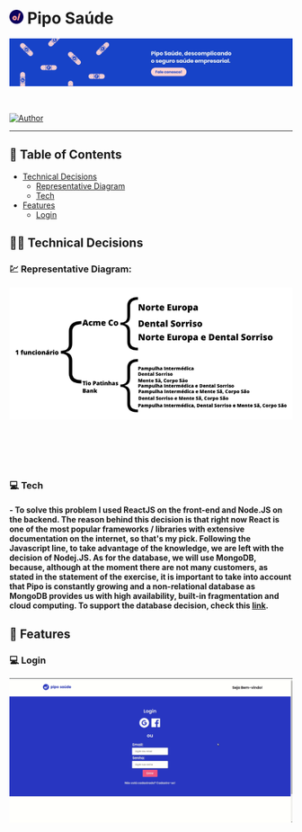 # <img src=".github/images/logoPipo.png" width="25" height="25" /> Pipo Saúde

<p align="center">
   <img src=".github/images/bannerPipo.jpeg" />
</p>

<br />

<!-- <p align="center">
   <img src=".github/images/desktop-home.png" width="575" style="margin-right: 10px; margin-bottom: 5rem"/>
   <img src=".github/images/mobile-home.png" width="200" />
</p> -->

[![Author](https://img.shields.io/badge/author-GabrielVarela-1743c9?style=flat-square)](https://github.com/gabrielvrl)

---

## :pushpin: Table of Contents

-   [Technical Decisions](#technologist-technical-decisions)
    -   [Representative Diagram](#chart-representative-diagram)
    -   [Tech](#computer-tech)
-   [Features](#rocket-features)
    -   [Login](#computer-login)

## :technologist: Technical Decisions

### :chart: Representative Diagram:

<p align="center">
   <img src=".github/images/Chave-Valor_Pipo-Saude.png" width="575" style="margin-right: 10px; margin-bottom: 5rem"/>
</p>

### :computer: Tech

#### - To solve this problem I used ReactJS on the front-end and Node.JS on the backend. The reason behind this decision is that right now React is one of the most popular frameworks / libraries with extensive documentation on the internet, so that's my pick. Following the Javascript line, to take advantage of the knowledge, we are left with the decision of Nodej.JS. As for the database, we will use MongoDB, because, although at the moment there are not many customers, as stated in the statement of the exercise, it is important to take into account that Pipo is constantly growing and a non-relational database as MongoDB provides us with high availability, built-in fragmentation and cloud computing. To support the database decision, check this [link](https://medium.com/@rsk.saikrishna/when-to-use-mongodb-rather-than-mysql-d03ceff2e922).

## :rocket: Features

### :computer: Login

 <p align="center">
   <img src=".github/images/homePipo.gif" width="575" style="margin-right: 10px; margin-bottom: 5rem"/>
</p>

